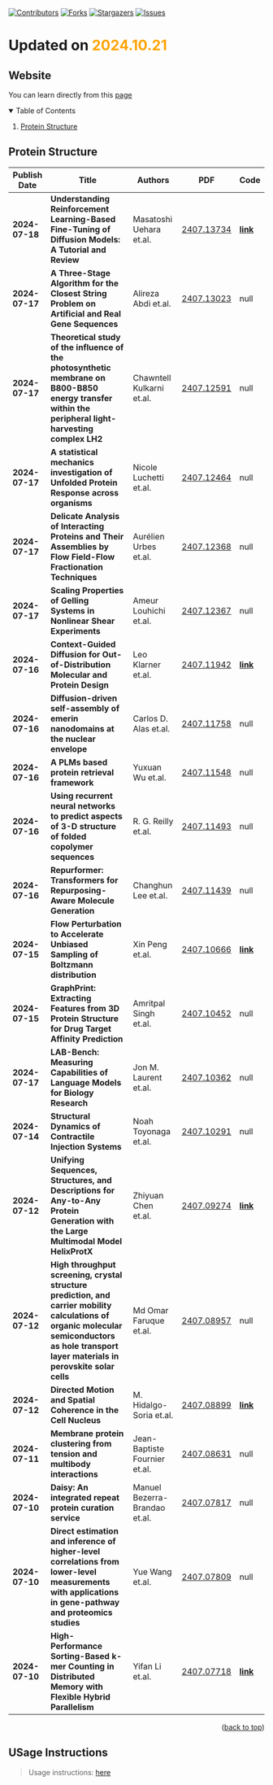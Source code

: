 [![Contributors][contributors-shield]][contributors-url]
[![Forks][forks-shield]][forks-url]
[![Stargazers][stars-shield]][stars-url]
[![Issues][issues-shield]][issues-url]

# Updated on <span style='color:orange;'>2024.10.21</span>
## Website 
You can learn directly from this [page](https://jasper0420.github.io/Arxiv_Bionformatics/)
<details open>
  <summary>Table of Contents</summary>
  <ol>
    <li><a href=#protein-structure>Protein Structure</a></li>
  </ol>
</details>

## Protein Structure

|Publish Date|Title|Authors|PDF|Code|
|---|---|---|---|---|
|**2024-07-18**|**Understanding Reinforcement Learning-Based Fine-Tuning of Diffusion Models: A Tutorial and Review**|Masatoshi Uehara et.al.|[2407.13734](http://arxiv.org/abs/2407.13734)|**[link](https://github.com/masa-ue/RLfinetuning_Diffusion_Bioseq)**|
|**2024-07-17**|**A Three-Stage Algorithm for the Closest String Problem on Artificial and Real Gene Sequences**|Alireza Abdi et.al.|[2407.13023](http://arxiv.org/abs/2407.13023)|null|
|**2024-07-17**|**Theoretical study of the influence of the photosynthetic membrane on B800-B850 energy transfer within the peripheral light-harvesting complex LH2**|Chawntell Kulkarni et.al.|[2407.12591](http://arxiv.org/abs/2407.12591)|null|
|**2024-07-17**|**A statistical mechanics investigation of Unfolded Protein Response across organisms**|Nicole Luchetti et.al.|[2407.12464](http://arxiv.org/abs/2407.12464)|null|
|**2024-07-17**|**Delicate Analysis of Interacting Proteins and Their Assemblies by Flow Field-Flow Fractionation Techniques**|Aurélien Urbes et.al.|[2407.12368](http://arxiv.org/abs/2407.12368)|null|
|**2024-07-17**|**Scaling Properties of Gelling Systems in Nonlinear Shear Experiments**|Ameur Louhichi et.al.|[2407.12367](http://arxiv.org/abs/2407.12367)|null|
|**2024-07-16**|**Context-Guided Diffusion for Out-of-Distribution Molecular and Protein Design**|Leo Klarner et.al.|[2407.11942](http://arxiv.org/abs/2407.11942)|**[link](https://github.com/leojklarner/context-guided-diffusion)**|
|**2024-07-16**|**Diffusion-driven self-assembly of emerin nanodomains at the nuclear envelope**|Carlos D. Alas et.al.|[2407.11758](http://arxiv.org/abs/2407.11758)|null|
|**2024-07-16**|**A PLMs based protein retrieval framework**|Yuxuan Wu et.al.|[2407.11548](http://arxiv.org/abs/2407.11548)|null|
|**2024-07-16**|**Using recurrent neural networks to predict aspects of 3-D structure of folded copolymer sequences**|R. G. Reilly et.al.|[2407.11493](http://arxiv.org/abs/2407.11493)|null|
|**2024-07-16**|**Repurformer: Transformers for Repurposing-Aware Molecule Generation**|Changhun Lee et.al.|[2407.11439](http://arxiv.org/abs/2407.11439)|null|
|**2024-07-15**|**Flow Perturbation to Accelerate Unbiased Sampling of Boltzmann distribution**|Xin Peng et.al.|[2407.10666](http://arxiv.org/abs/2407.10666)|**[link](https://github.com/XinPeng76/Flow_Perturbation)**|
|**2024-07-15**|**GraphPrint: Extracting Features from 3D Protein Structure for Drug Target Affinity Prediction**|Amritpal Singh et.al.|[2407.10452](http://arxiv.org/abs/2407.10452)|null|
|**2024-07-17**|**LAB-Bench: Measuring Capabilities of Language Models for Biology Research**|Jon M. Laurent et.al.|[2407.10362](http://arxiv.org/abs/2407.10362)|null|
|**2024-07-14**|**Structural Dynamics of Contractile Injection Systems**|Noah Toyonaga et.al.|[2407.10291](http://arxiv.org/abs/2407.10291)|null|
|**2024-07-12**|**Unifying Sequences, Structures, and Descriptions for Any-to-Any Protein Generation with the Large Multimodal Model HelixProtX**|Zhiyuan Chen et.al.|[2407.09274](http://arxiv.org/abs/2407.09274)|**[link](https://github.com/PaddlePaddle/PaddleHelix)**|
|**2024-07-12**|**High throughput screening, crystal structure prediction, and carrier mobility calculations of organic molecular semiconductors as hole transport layer materials in perovskite solar cells**|Md Omar Faruque et.al.|[2407.08957](http://arxiv.org/abs/2407.08957)|null|
|**2024-07-12**|**Directed Motion and Spatial Coherence in the Cell Nucleus**|M. Hidalgo-Soria et.al.|[2407.08899](http://arxiv.org/abs/2407.08899)|**[link](https://github.com/mariohidalgosoria/telomeres_dynamics)**|
|**2024-07-11**|**Membrane protein clustering from tension and multibody interactions**|Jean-Baptiste Fournier et.al.|[2407.08631](http://arxiv.org/abs/2407.08631)|null|
|**2024-07-10**|**Daisy: An integrated repeat protein curation service**|Manuel Bezerra-Brandao et.al.|[2407.07817](http://arxiv.org/abs/2407.07817)|null|
|**2024-07-10**|**Direct estimation and inference of higher-level correlations from lower-level measurements with applications in gene-pathway and proteomics studies**|Yue Wang et.al.|[2407.07809](http://arxiv.org/abs/2407.07809)|null|
|**2024-07-10**|**High-Performance Sorting-Based k-mer Counting in Distributed Memory with Flexible Hybrid Parallelism**|Yifan Li et.al.|[2407.07718](http://arxiv.org/abs/2407.07718)|**[link](https://github.com/CornellHPC/HySortK)**|

<p align=right>(<a href=#updated-on-20241021>back to top</a>)</p>

[contributors-shield]: https://img.shields.io/github/contributors/Jasper0420/Arxiv_Bionformatics.svg?style=for-the-badge
[contributors-url]: https://github.com/Jasper0420/Arxiv_Bionformatics/graphs/contributors
[forks-shield]: https://img.shields.io/github/forks/Jasper0420/Arxiv_Bionformatics.svg?style=for-the-badge
[forks-url]: https://github.com/Jasper0420/Arxiv_Bionformatics/network/members
[stars-shield]: https://img.shields.io/github/stars/Jasper0420/Arxiv_Bionformatics.svg?style=for-the-badge
[stars-url]: https://github.com/Jasper0420/Arxiv_Bionformatics/stargazers
[issues-shield]: https://img.shields.io/github/issues/Jasper0420/Arxiv_Bionformatics.svg?style=for-the-badge
[issues-url]: https://github.com/Jasper0420/Arxiv_Bionformatics/issues

## USage Instructions 
> Usage instructions: [here](https://github.com/Jasper0420/Arxiv_Bionformatics/blob/main/docs/README.md#usage)
